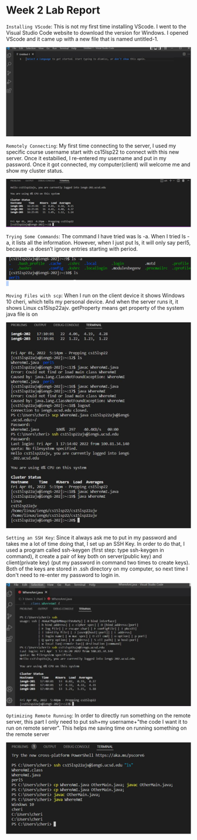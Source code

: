 # Week 2 Lab Report


`Installing VScode`: This is not my first time installing VScode. I went to the Visual Studio Code website to download the version for Windows. I opened VScode and it came up with a new file that is named untitled-1.

![image](Capture.JPG)

`Remotely Connecting`: My first time connecting to the server, I used my specific course username start with cs15lsp22 to connect with this new server. Once it estabilied, I re-entered my username and put in my password. Once it got connected, my computer(client) will welcome me and show my cluster status.

![image](Capture2.JPG)

`Trying Some Commands`: The command I have tried was ls -a. When I tried ls -a, it lists all the information. However, when I just put ls, it will only say perl5, because -a doesn’t ignore entries starting with period. 

![image](Capture3.JPG)

`Moving Files with scp`: When I run on the client device it shows Windows 10 cheri, which tells my personal device. And when the server runs it, it shows Linux cs15lsp22ajv. getProperty means get property of the system java file is on 

![image](Capture4.JPG)

`Setting an SSH Key`: Since it always ask me to put in my password and takes me a lot of time doing that, I set up an SSH Key. In order to do that, I used a program called ssh-keygen (first step: type ssh-keygen in command), it create a pair of key both on server(public key) and client(private key) (put my password in command two times to create keys). Both of the keys are stored in .ssh directory on my computer, so next time I don't need to re-enter my password to login in.

![image](Capture5.JPG)

`Optimizing Remote Running`: In order to directly run something on the remote server, this part I only need to put ssh+my username+"the code I want it to run on remote server". This helps me saving time on running something on the remote server

![image](Capture6.JPG)